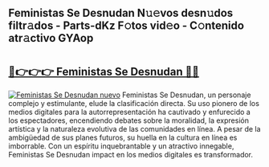 ## Feministas Se Desnudan N𝚞𝚎vos desn𝚞dos filtr𝚊dos - Parts-dKz F𝚘tos vid𝚎o - C𝚘ntenido atr𝚊ctivo GYAop

# <h2><a href="http://mb8ux0.tromn.icu/?c=Feministas+Se+Desnudan">🔗👉👉👉 Feministas Se Desnudan 🔗🔗</a></h2>

[![Feministas Se Desnudan nuevo](https://i.imgur.com/pEAQMta.gif)](http://mb8ux0.tromn.icu/?c=Feministas+Se+Desnudan)
Feministas Se Desnudan, un personaje complejo y estimulante, elude la clasificación directa. Su uso pionero de los medios digitales para la autorrepresentación ha cautivado y enfurecido a los espectadores, encendiendo debates sobre la moralidad, la expresión artística y la naturaleza evolutiva de las comunidades en línea. A pesar de la ambigüedad de sus planes futuros, su huella en la cultura en línea es imborrable. Con un espíritu inquebrantable y un atractivo innegable, Feministas Se Desnudan impact en los medios digitales es transformador.
